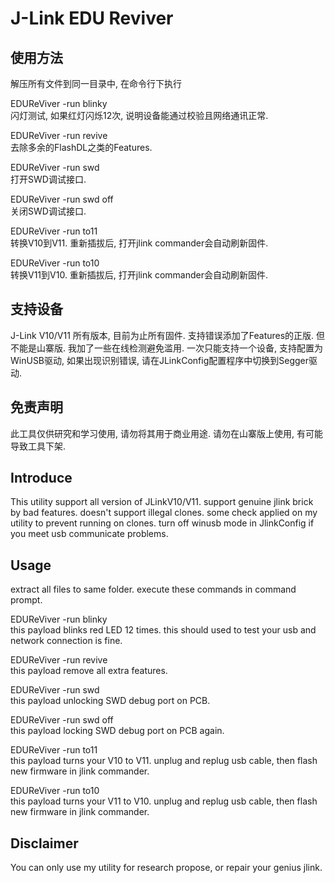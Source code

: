 J-Link EDU Reviver
==================

使用方法
--------
解压所有文件到同一目录中, 在命令行下执行

EDUReViver -run blinky  
闪灯测试, 如果红灯闪烁12次, 说明设备能通过校验且网络通讯正常.  

EDUReViver -run revive  
去除多余的FlashDL之类的Features.  

EDUReViver -run swd  
打开SWD调试接口.  

EDUReViver -run swd off  
关闭SWD调试接口.  

EDUReViver -run to11  
转换V10到V11. 重新插拔后, 打开jlink commander会自动刷新固件.  

EDUReViver -run to10  
转换V11到V10. 重新插拔后, 打开jlink commander会自动刷新固件.  

支持设备
--------
J-Link V10/V11 所有版本, 目前为止所有固件. 支持错误添加了Features的正版. 但不能是山寨版. 我加了一些在线检测避免滥用.
一次只能支持一个设备, 支持配置为WinUSB驱动, 如果出现识别错误, 请在JLinkConfig配置程序中切换到Segger驱动.

免责声明
--------
此工具仅供研究和学习使用, 请勿将其用于商业用途. 请勿在山寨版上使用, 有可能导致工具下架.


Introduce
---------
This utility support all version of JLinkV10/V11. support genuine jlink brick by bad features.
doesn't support illegal clones. some check applied on my utility to prevent running on clones.
turn off winusb mode in JlinkConfig if you meet usb communicate problems.

Usage
--------
extract all files to same folder.
execute these commands in command prompt.

EDUReViver -run blinky  
this payload blinks red LED 12 times. this should used to test your usb and network connection is fine.  
  
EDUReViver -run revive  
this payload remove all extra features.  

EDUReViver -run swd  
this payload unlocking SWD debug port on PCB.  

EDUReViver -run swd off  
this payload locking SWD debug port on PCB again.  

EDUReViver -run to11  
this payload turns your V10 to V11. unplug and replug usb cable, then flash new firmware in jlink commander.  

EDUReViver -run to10  
this payload turns your V11 to V10. unplug and replug usb cable, then flash new firmware in jlink commander.  

Disclaimer
----------
You can only use my utility for research propose, or repair your genius jlink.